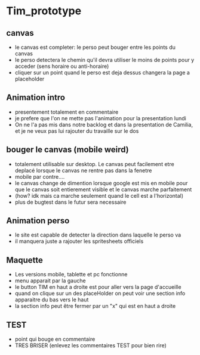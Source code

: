 # Tim_prototype

## canvas

- le canvas est completer: le perso peut bouger entre les points du canvas
- le perso detectera le chemin qu'il devra utiliser le moins de points pour y acceder (sens horaire ou anti-horaire)
- cliquer sur un point quand le perso est deja dessus changera la page a placeholder

## Animation intro

- presentement totalement en commentaire
- je prefere que l'on ne mette pas l'animation pour la presentation lundi
- On ne l'a pas mis dans notre backlog et dans la presentation de Camilia, et je ne veux pas lui rajouter du travaille sur le dos

## bouger le canvas (mobile weird)

- totalement utilisable sur desktop. Le canvas peut facilement etre deplacé lorsque le canvas ne rentre pas dans la fenetre
- mobile par contre....
- le canvas change de dimention lorsque google est mis en mobile pour que le canvas soit entierement visible et le canvas marche parfaitement
- (how? idk mais ca marche seulement quand le cell est a l'horizontal)
- plus de bugtest dans le futur sera necessaire

## Animation perso

- le site est capable de detecter la direction dans laquelle le perso va
- il manquera juste a rajouter les spritesheets officiels

## Maquette

- Les versions mobile, tablette et pc fonctionne
- menu apparait par la gauche
- le button TIM en haut a droite est pour aller vers la page d'accueille
- quand on clique sur un des placeHolder on peut voir une section info apparaitre du bas vers le haut
- la section info peut être fermer par un "x" qui est en haut a droite

## TEST

- point qui bouge en commentaire
- TRES BRISER (enlevez les commentaires TEST pour bien rire)
